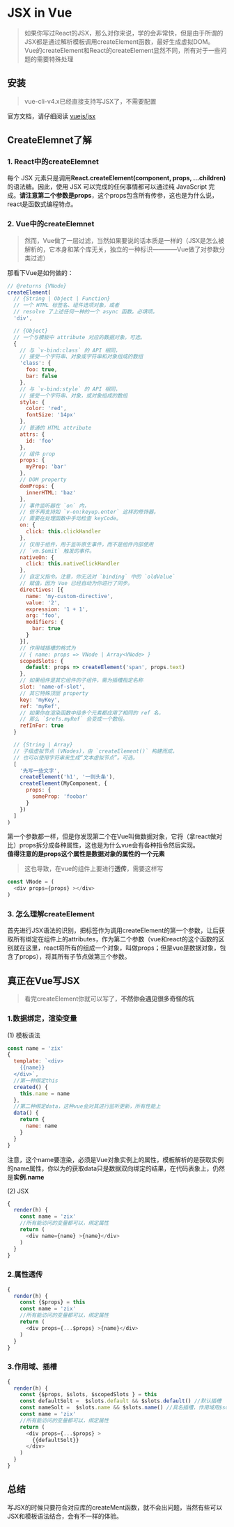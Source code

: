 # JSX in Vue
> 如果你写过React的JSX，那么对你来说，学的会非常快，但是由于所谓的JSX都是通过解析模板调用createElement函数，最好生成虚拟DOM。
Vue的createElement和React的createElement显然不同，所有对于一些问题的需要特殊处理

## 安装
> vue-cli-v4.x已经直接支持写JSX了，不需要配置

官方文档，请仔细阅读
[vuejs/jsx](https://github.com/vuejs/jsx#installation)

## CreateElemnet了解

### **1. React中的createElemnet**
每个 JSX 元素只是调用**React.createElement(component, props, ...children)** 的语法糖。因此，使用 JSX 可以完成的任何事情都可以通过纯 JavaScript 完成。**请注意第二个参数是props**，这个props包含所有传参，这也是为什么说，react是函数式编程特点。

### **2. Vue中的createElemnet**
> 然而，Vue做了一层过滤，当然如果要说的话本质是一样的（JSX是怎么被解析的，它本身和某个库无关，独立的一种标识————Vue做了对参数分类过滤）

那看下Vue是如何做的：     
```javascript
// @returns {VNode}
createElement(
  // {String | Object | Function}
  // 一个 HTML 标签名、组件选项对象，或者
  // resolve 了上述任何一种的一个 async 函数。必填项。
  'div',

  // {Object}
  // 一个与模板中 attribute 对应的数据对象。可选。
  {
    // 与 `v-bind:class` 的 API 相同，
    // 接受一个字符串、对象或字符串和对象组成的数组
    'class': {
      foo: true,
      bar: false
    },
    // 与 `v-bind:style` 的 API 相同，
    // 接受一个字符串、对象，或对象组成的数组
    style: {
      color: 'red',
      fontSize: '14px'
    },
    // 普通的 HTML attribute
    attrs: {
      id: 'foo'
    },
    // 组件 prop
    props: {
      myProp: 'bar'
    },
    // DOM property
    domProps: {
      innerHTML: 'baz'
    },
    // 事件监听器在 `on` 内，
    // 但不再支持如 `v-on:keyup.enter` 这样的修饰器。
    // 需要在处理函数中手动检查 keyCode。
    on: {
      click: this.clickHandler
    },
    // 仅用于组件，用于监听原生事件，而不是组件内部使用
    // `vm.$emit` 触发的事件。
    nativeOn: {
      click: this.nativeClickHandler
    },
    // 自定义指令。注意，你无法对 `binding` 中的 `oldValue`
    // 赋值，因为 Vue 已经自动为你进行了同步。
    directives: [{
      name: 'my-custom-directive',
      value: '2',
      expression: '1 + 1',
      arg: 'foo',
      modifiers: {
        bar: true
      }
    }],
    // 作用域插槽的格式为
    // { name: props => VNode | Array<VNode> }
    scopedSlots: {
      default: props => createElement('span', props.text)
    },
    // 如果组件是其它组件的子组件，需为插槽指定名称
    slot: 'name-of-slot',
    // 其它特殊顶层 property
    key: 'myKey',
    ref: 'myRef',
    // 如果你在渲染函数中给多个元素都应用了相同的 ref 名，
    // 那么 `$refs.myRef` 会变成一个数组。
    refInFor: true
  }

  // {String | Array}
  // 子级虚拟节点 (VNodes)，由 `createElement()` 构建而成，
  // 也可以使用字符串来生成“文本虚拟节点”。可选。
  [
    '先写一些文字',
    createElement('h1', '一则头条'),
    createElement(MyComponent, {
      props: {
        someProp: 'foobar'
      }
    })
  ]
)
```
第一个参数都一样，但是你发现第二个在Vue叫做数据对象，它将（拿react做对比）props拆分成各种属性，这也是为什么vue会有各种指令然后实现。      
**值得注意的是props这个属性是数据对象的属性的一个元素**
> 这也导致，在vue的组件上要进行**透传**，需要这样写
```javascript
const VNode = (
  <div props={props} ></div>
)
```

### **3. 怎么理解createElement**
首先进行JSX语法的识别，把标签作为调用createElement的第一个参数，让后获取所有绑定在组件上的attributes，作为第二个参数（vue和react的这个函数的区别就在这里，react将所有的组成一个对象，叫做props；但是vue是数据对象，包含了props），将其所有子节点做第三个参数。

## 真正在Vue写JSX
> 看完createElement你就可以写了，**不然你会遇见很多奇怪的坑**

### **1.数据绑定，渲染变量**
(1) 模板语法
```javascript
const name = 'zix'
{
  template: `<div>
    {{name}}
  </div>`,
  //第一种绑定this
  created() {
    this.name = name
  },
  //第二种绑定data，这种vue会对其进行监听更新，所有性能上
  data() {
    return {
      name: name
    }
  }
}
```
注意，这个name要渲染，必须是Vue对象实例上的属性，模板解析的是获取实例的name属性，你以为的获取data只是数据双向绑定的结果，在代码表象上，仍然是**实例.name**

(2) JSX
```javascript
{
  render(h) {
    const name = 'zix'
    //所有能访问的变量都可以，绑定属性
    return (
      <div name={name} >{name}</div>
    )
  }
}
```

### **2.属性透传**
```javascript
{
  render(h) {
    const {$props} = this
    const name = 'zix'
    //所有能访问的变量都可以，绑定属性
    return (
      <div props={...$props} >{name}</div>
    )
  }
}
```

### **3.作用域、插槽**
```javascript
{
  render(h) {
    const {$props, $slots, $scopedSlots } = this
    const defaultSolt =  $slots.default && $slots.default() //默认插槽
    const nameSolt =  $slots.name && $slots.name() //具名插槽，作用域用$scopedSlots
    const name = 'zix'
    //所有能访问的变量都可以，绑定属性
    return (
      <div props={...$props} >
        {{defaultSolt}}
      </div>
    )
  }
}
```

## 总结
写JSX的时候只要符合对应库的createMent函数，就不会出问题，当然有些可以JSX和模板语法结合，会有不一样的体验。